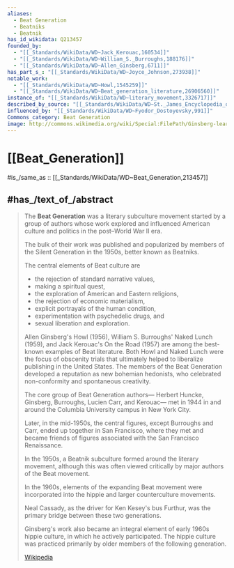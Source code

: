 ```yaml
---
aliases:
  - Beat Generation
  - Beatniks
  - Beatnik
has_id_wikidata: Q213457
founded_by:
  - "[[_Standards/WikiData/WD~Jack_Kerouac,160534]]"
  - "[[_Standards/WikiData/WD~William_S._Burroughs,188176]]"
  - "[[_Standards/WikiData/WD~Allen_Ginsberg,6711]]"
has_part_s_: "[[_Standards/WikiData/WD~Joyce_Johnson,273938]]"
notable_work:
  - "[[_Standards/WikiData/WD~Howl,1545259]]"
  - "[[_Standards/WikiData/WD~Beat_generation_literature,26906560]]"
instance_of: "[[_Standards/WikiData/WD~literary_movement,3326717]]"
described_by_source: "[[_Standards/WikiData/WD~St._James_Encyclopedia_of_Popular_Culture,7588466]]"
influenced_by: "[[_Standards/WikiData/WD~Fyodor_Dostoyevsky,991]]"
Commons_category: Beat Generation
image: http://commons.wikimedia.org/wiki/Special:FilePath/Ginsberg-leary-lilly.jpg
---
```


# [[Beat_Generation]] 

#is_/same_as :: [[_Standards/WikiData/WD~Beat_Generation,213457]] 

## #has_/text_of_/abstract 

> The **Beat Generation** was a literary subculture movement started by a group of authors 
> whose work explored and influenced American culture and politics in the post–World War II era. 
> 
> The bulk of their work was published and popularized 
> by members of the Silent Generation in the 1950s, better known as Beatniks. 
> 
> The central elements of Beat culture are 
> - the rejection of standard narrative values, 
> - making a spiritual quest, 
> - the exploration of American and Eastern religions, 
> - the rejection of economic materialism, 
> - explicit portrayals of the human condition, 
> - experimentation with psychedelic drugs, and 
> - sexual liberation and exploration.
>
> Allen Ginsberg's Howl (1956), William S. Burroughs' Naked Lunch (1959), and Jack Kerouac's On the Road (1957) are among the best-known examples of Beat literature. 
> Both Howl and Naked Lunch were the focus of obscenity trials 
> that ultimately helped to liberalize publishing in the United States. 
> The members of the Beat Generation developed a reputation as new bohemian hedonists, 
> who celebrated non-conformity and spontaneous creativity.
>
> The core group of Beat Generation authors—
> Herbert Huncke, Ginsberg, Burroughs, Lucien Carr, and Kerouac—
> met in 1944 in and around the Columbia University campus in New York City. 
> 
> Later, in the mid-1950s, the central figures, except Burroughs and Carr, 
> ended up together in San Francisco, where they met 
> and became friends of figures associated with the San Francisco Renaissance.
>
> In the 1950s, a Beatnik subculture formed around the literary movement, 
> although this was often viewed critically by major authors of the Beat movement. 
> 
> In the 1960s, elements of the expanding Beat movement 
> were incorporated into the hippie and larger counterculture movements. 
> 
> Neal Cassady, as the driver for Ken Kesey's bus Furthur, 
> was the primary bridge between these two generations. 
> 
> Ginsberg's work also became an integral element of early 1960s hippie culture, 
> in which he actively participated. 
> The hippie culture was practiced primarily by older members of the following generation.
>
> [Wikipedia](https://en.wikipedia.org/wiki/Beat%20Generation) 

